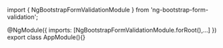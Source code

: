 import { NgBootstrapFormValidationModule } from 'ng-bootstrap-form-validation';

@NgModule({
  imports: [NgBootstrapFormValidationModule.forRoot(),...]
})
export class AppModule(){}
